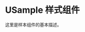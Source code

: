 # USample 样式组件

这里是样本组件的基本描述。

<u-h2-tabs router>
    <u-h2-tab title="基础示例" to="/components/u-sample/examples"></u-h2-tab>
    <u-h2-tab title="API" to="/components/u-sample/api"></u-h2-tab>
</u-h2-tabs>

<router-view></router-view>
